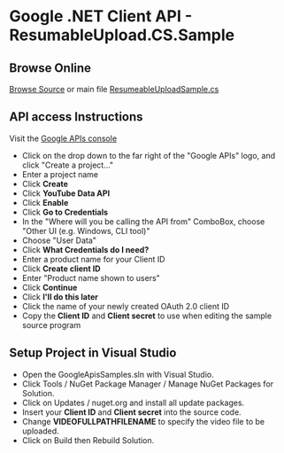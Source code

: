 # Google .NET Client API - ResumableUpload.CS.Sample

## Browse Online
[Browse Source](https://github.com/google/google-api-dotnet-client-samples) or main file [ResumeableUploadSample.cs](https://github.com/google/google-api-dotnet-client-samples/blob/master/ResumableUpload.CS.Sample/ResumeableUploadSample.cs)
 
## API access Instructions

Visit the [Google APIs console](https://code.google.com/apis/console/)
- Click on the drop down to the far right of the "Google APIs" logo, and click "Create a project..." 
- Enter a project name
- Click **Create**
- Click **YouTube Data API**
- Click **Enable**
- Click **Go to Credentials** 
- In the "Where will you be calling the API from" ComboBox, choose "Other UI (e.g. Windows, CLI tool)"
- Choose "User Data"
- Click **What Credentials do I need?**
- Enter a product name for your Client ID
- Click **Create client ID**
- Enter "Product name shown to users"
- Click **Continue**
- Click **I\'ll do this later**
- Click the name of your newly created OAuth 2.0 client ID
- Copy the **Client ID** and **Client secret** to use when editing the sample source program

## Setup Project in Visual Studio
- Open the GoogleApisSamples.sln with Visual Studio.
- Click Tools / NuGet Package Manager / Manage NuGet Packages for Solution.
- Click on Updates / nuget.org and install all update packages.
- Insert your **Client ID** and **Client secret** into the source code.
- Change **VIDEOFULLPATHFILENAME** to specify the video file to be uploaded.
- Click on Build then Rebuild Solution.




